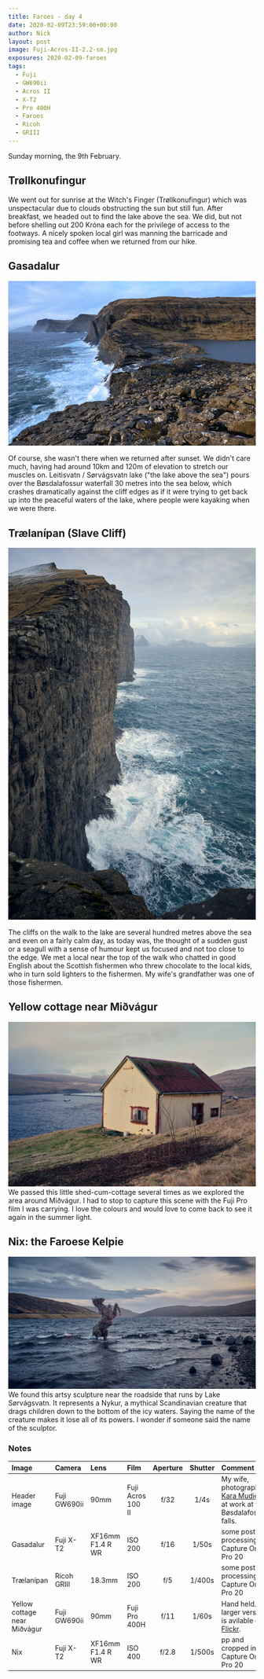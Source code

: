 ```yaml
---
title: Faroes - day 4
date: 2020-02-09T23:59:00+00:00
author: Nick
layout: post
image: Fuji-Acros-II-2.2-sm.jpg
exposures: 2020-02-09-faroes
tags:
  - Fuji
  - GW690ii
  - Acros II
  - X-T2
  - Pro 400H
  - Faroes
  - Ricoh
  - GRIII
---
```

Sunday morning, the 9th February. 

## Trøllkonufingur
We went out for sunrise at the Witch's Finger (Trøllkonufingur) which was unspectacular due to clouds obstructing the sun but still fun. After breakfast, we headed out to find the lake above the sea. We did, but not before shelling out 200 Króna each for the privilege of access to the footways. A nicely spoken local girl was manning the barricade and promising tea and coffee when we returned from our hike. 

## Gasadalur 
![](/img/DSF7255.jpg)

Of course, she wasn't there when we returned after sunset. We didn't care much, having had around 10km and 120m of elevation to stretch our muscles on. Leitisvatn / Sørvágsvatn lake ("the lake above the sea") pours over the Bøsdalafossur waterfall 30 metres into the sea below, which crashes dramatically against the cliff edges as if it were trying to get back up into the peaceful waters of the lake, where people were kayaking when we were there.

## Trælanípan (Slave Cliff)
![](/img/R0000482.jpg)

The cliffs on the walk to the lake are several hundred metres above the sea and even on a fairly calm day, as today was, the thought of a sudden gust or a seagull with a sense of humour kept us focused and not too close to the edge. We met a local near the top of the walk who chatted in good English about the Scottish fishermen who threw chocolate to the local kids, who in turn sold lighters to the fishermen. My wife's grandfather was one of those fishermen.

## Yellow cottage near Miðvágur
![](/img/yellow-cottage.jpg)
We passed this little shed-cum-cottage several times as we explored the area around Miðvágur. I had to stop to capture this scene with the Fuji Pro film I was carrying. I love the colours and would love to come back to see it again in the summer light.

## Nix: the Faroese Kelpie
![](/img/DSF7204.jpg)
We found this artsy sculpture near the roadside that runs by Lake Sørvágsvatn. It represents a Nykur, a mythical Scandinavian creature that drags children down to the bottom of the icy waters. Saying the name of the creature makes it lose all of its powers. I wonder if someone said the name of the sculptor.

### Notes

Image|Camera|Lens|Film|Aperture|Shutter|Comment
:----|:-----|:---|:---|:------:|:----:|:------
Header image|Fuji GW690ii|90mm|Fuji Acros 100 II|f/32|1/4s|My wife, photographer [Kara Mudie](http://karamudie.co.uk/), at work at the Bøsdalafossur falls.
Gasadalur|Fuji X-T2|XF16mm F1.4 R WR|ISO 200|f/16|1/50s|some post processing in Capture One Pro 20
Trælanípan|Ricoh GRIII|18.3mm|ISO 200|f/5|1/400s|some post processing in Capture One Pro 20
Yellow cottage near Miðvágur|Fuji GW690ii|90mm|Fuji Pro 400H|f/11|1/60s| Hand held. A larger version is avilable on [Flickr](https://flic.kr/p/2iv2vpU).
Nix|Fuji X-T2|XF16mm F1.4 R WR|ISO 400|f/2.8|1/500s|pp and cropped in Capture One Pro 20
